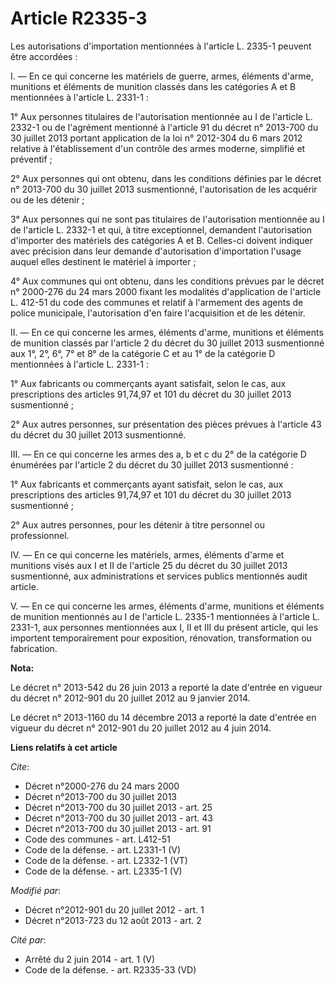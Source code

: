 # Article R2335-3

Les autorisations d'importation mentionnées à l'article L. 2335-1 peuvent être accordées : 

I. ― En ce qui concerne les matériels de guerre, armes, éléments d'arme, munitions et éléments de munition classés dans les
catégories A et B mentionnées à l'article L. 2331-1 : 

1° Aux personnes titulaires de l'autorisation mentionnée au I de l'article L. 2332-1 ou de l'agrément mentionné à l'article
91 du décret n° 2013-700 du 30 juillet 2013 portant application de la loi n° 2012-304 du 6 mars 2012 relative à
l'établissement d'un contrôle des armes moderne, simplifié et préventif ; 

2° Aux personnes qui ont obtenu, dans les conditions définies par le décret n° 2013-700 du 30 juillet 2013 susmentionné,
l'autorisation de les acquérir ou de les détenir ; 

3° Aux personnes qui ne sont pas titulaires de l'autorisation mentionnée au I de l'article L. 2332-1 et qui, à titre
exceptionnel, demandent l'autorisation d'importer des matériels des catégories A et B. Celles-ci doivent indiquer avec
précision dans leur demande d'autorisation d'importation l'usage auquel elles destinent le matériel à importer ; 

4° Aux communes qui ont obtenu, dans les conditions prévues par le décret n° 2000-276 du 24 mars 2000 fixant les modalités
d'application de l'article L. 412-51 du code des communes et relatif à l'armement des agents de police municipale,
l'autorisation d'en faire l'acquisition et de les détenir. 

II. ― En ce qui concerne les armes, éléments d'arme, munitions et éléments de munition classés par l'article 2 du décret du
30 juillet 2013 susmentionné aux 1°, 2°, 6°, 7° et 8° de la catégorie C et au 1° de la catégorie D mentionnées à l'article L.
2331-1 : 

1° Aux fabricants ou commerçants ayant satisfait, selon le cas, aux prescriptions des articles 91,74,97 et 101 du décret du
30 juillet 2013 susmentionné ; 

2° Aux autres personnes, sur présentation des pièces prévues à l'article 43 du décret du 30 juillet 2013 susmentionné. 

III. ― En ce qui concerne les armes des a, b et c du 2° de la catégorie D énumérées par l'article 2 du décret du 30 juillet
2013 susmentionné : 

1° Aux fabricants et commerçants ayant satisfait, selon le cas, aux prescriptions des articles 91,74,97 et 101 du décret du
30 juillet 2013 susmentionné ; 

2° Aux autres personnes, pour les détenir à titre personnel ou professionnel. 

IV. ― En ce qui concerne les matériels, armes, éléments d'arme et munitions visés aux I et II de l'article 25 du décret du 30
juillet 2013 susmentionné, aux administrations et services publics mentionnés audit article. 

V. ― En ce qui concerne les armes, éléments d'arme, munitions et éléments de munition mentionnés au I de l'article L. 2335-1
mentionnées à l'article L. 2331-1, aux personnes mentionnées aux I, II et III du présent article, qui les importent
temporairement pour exposition, rénovation, transformation ou fabrication.

**Nota:**

Le décret n° 2013-542 du 26 juin 2013 a reporté la date d'entrée en vigueur du décret n° 2012-901 du 20 juillet 2012 au 9
janvier 2014. 

Le décret n° 2013-1160 du 14 décembre 2013 a reporté la date d'entrée en vigueur du décret n° 2012-901 du 20 juillet 2012 au
4 juin 2014.

**Liens relatifs à cet article**

_Cite_:

  - Décret n°2000-276 du 24 mars 2000
  - Décret n°2013-700 du 30 juillet 2013
  - Décret n°2013-700 du 30 juillet 2013 - art. 25
  - Décret n°2013-700 du 30 juillet 2013 - art. 43
  - Décret n°2013-700 du 30 juillet 2013 - art. 91
  - Code des communes - art. L412-51
  - Code de la défense. - art. L2331-1 (V)
  - Code de la défense. - art. L2332-1 (VT)
  - Code de la défense. - art. L2335-1 (V)

_Modifié par_:

  - Décret n°2012-901 du 20 juillet 2012 - art. 1
  - Décret n°2013-723 du 12 août 2013 - art. 2

_Cité par_:

  - Arrêté du 2 juin 2014 - art. 1 (V)
  - Code de la défense. - art. R2335-33 (VD)
